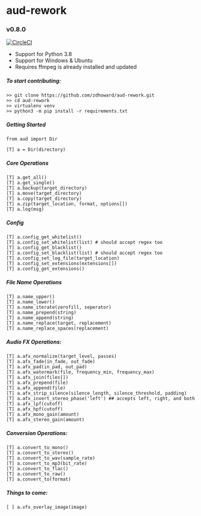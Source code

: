 # aud-rework
### v0.8.0
[![CircleCI](https://circleci.com/gh/zdhoward/aud-rework/tree/master.svg?style=svg)](https://circleci.com/gh/zdhoward/aud-rework/tree/master)

- Support for Python 3.8
- Support for Windows & Ubuntu
- Requires ffmpeg is already installed and updated

##### To start contributing:
```
>> git clone https://github.com/zdhoward/aud-rework.git
>> cd aud-rework
>> virtualenv venv
>> python3 -m pip install -r requirements.txt
```

##### Getting Started
```
from aud import Dir

[T] a = Dir(directory)
```

##### Core Operations
```
[T] a.get_all()
[T] a.get_single()
[T] a.backup(target_directory)
[T] a.move(target_directory)
[T] a.copy(target_directory)
[T] a.zip(target_location, format, options[])
[T] a.log(msg)
```

##### Config
```
[T] a.config_get_whitelist()
[T] a.config_set_whitelist(list) # should accept regex too
[T] a.config_get_blacklist()
[T] a.config_set_blacklist(list) # should accept regex too
[T] a.config_set_log_file(target_location)
[T] a.config_set_extensions(extensions[])
[T] a.config_get_extensions()
```
##### File Name Operations
```
[T] a.name_upper()
[T] a.name_lower()
[T] a.name_iterate(zerofill, seperator)
[T] a.name_prepend(string)
[T] a.name_append(string)
[T] a.name_replace(target, replacement)
[T] a.name_replace_spaces(replacement)
```
##### Audio FX Operations:
```
[T] a.afx_normalize(target_level, passes)
[T] a.afx_fade(in_fade, out_fade)
[T] a.afx_pad(in_pad, out_pad)
[T] a.afx_watermark(file, frequency_min, frequency_max)
[T] a.afx_join(files[])
[T] a.afx_prepend(file)
[T] a.afx_append(file)
[T] a.afx_strip_silence(silence_length, silence_threshold, padding)
[T] a.afx_invert_stereo_phase('left') ## accepts left, right, and both
[T] a.afx_lpf(cutoff)
[T] a.afx_hpf(cutoff)
[T] a.afx_mono_gain(amount)
[T] a.afx_stereo_gain(amount)
```

##### Conversion Operations:
```
[T] a.convert_to_mono()
[T] a.convert_to_stereo()
[T] a.convert_to_wav(sample_rate)
[T] a.convert_to_mp3(bit_rate)
[T] a.convert_to_flac()
[T] a.convert_to_raw()
[T] a.convert_to(format)
```

##### Things to come:
```
[ ] a.vfx_overlay_image(image)
```

